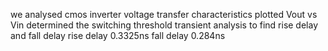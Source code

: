 we analysed cmos inverter voltage transfer characteristics
plotted Vout vs Vin
determined the switching threshold
transient analysis to find rise delay and fall delay
rise delay 0.3325ns fall delay 0.284ns
